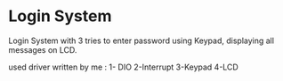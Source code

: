 # Login System 

Login System with 3 tries to enter password using Keypad, displaying all messages on LCD.

used driver written by me : 1- DIO 2-Interrupt 3-Keypad 4-LCD
